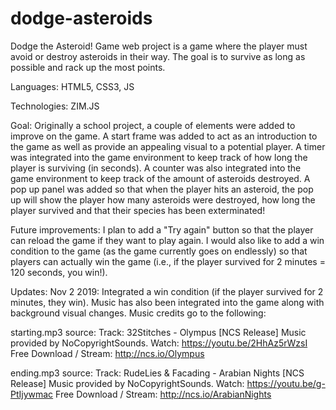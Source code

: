 # dodge-asteroids
Dodge the Asteroid! Game web project is a game where the player must avoid or destroy asteroids in their way. The goal is to survive as long as possible and rack up the most points.

Languages: HTML5, CSS3, JS

Technologies: ZIM.JS

Goal: Originally a school project, a couple of elements were added to improve on the game. A start frame was added to act as an introduction to the game as well as provide an appealing visual to a potential player. A timer was integrated into the game environment to keep track of how long the player is surviving (in seconds). A counter was also integrated into the game environment to keep track of the amount of asteroids destroyed. A pop up panel was added so that when the player hits an asteroid, the pop up will show the player how many asteroids were destroyed, how long the player survived and that their species has been exterminated!

Future improvements: I plan to add a "Try again" button so that the player can reload the game if they want to play again. I would also like to add a win condition to the game (as the game currently goes on endlessly) so that players can actually win the game (i.e., if the player survived for 2 minutes = 120 seconds, you win!).

Updates:
Nov 2 2019: Integrated a win condition (if the player survived for 2 minutes, they win). Music has also been integrated into the game along with background visual changes. Music credits go to the following:

starting.mp3 source:
Track: 32Stitches - Olympus [NCS Release]
Music provided by NoCopyrightSounds.
Watch: https://youtu.be/2HhAz5rWzsI
Free Download / Stream: http://ncs.io/Olympus

ending.mp3 source:
Track: RudeLies & Facading - Arabian Nights [NCS Release]
Music provided by NoCopyrightSounds.
Watch: https://youtu.be/g-PtIjywmac
Free Download / Stream: http://ncs.io/ArabianNights
